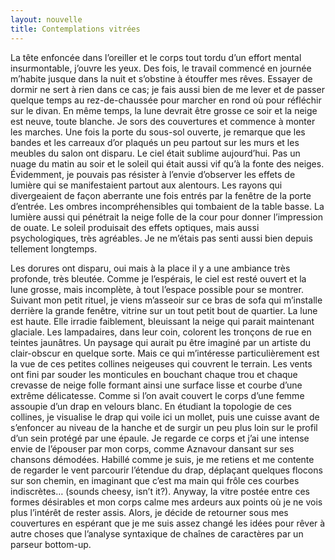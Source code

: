 ```yaml
---
layout: nouvelle
title: Contemplations vitrées
---
```


La tête enfoncée dans l’oreiller et le corps tout tordu d’un effort mental insurmontable, j’ouvre les yeux. Des fois, le travail commencé en journée m’habite jusque dans la nuit et s’obstine à étouffer mes rêves. Essayer de dormir ne sert à rien dans ce cas; je fais aussi bien de me lever et de passer quelque temps au rez-de-chaussée pour marcher en rond où pour réfléchir sur le divan. En même temps, la lune devrait être grosse ce soir et la neige est neuve, toute blanche. Je sors des couvertures et commence à monter les marches. Une fois la porte du sous-sol ouverte, je remarque que les bandes et les carreaux d’or plaqués un peu partout sur les murs et les meubles du salon ont disparu. Le ciel était sublime aujourd’hui. Pas un nuage du matin au soir et le soleil qui était aussi vif qu’à la fonte des neiges. Évidemment, je pouvais pas résister à l’envie d’observer les effets de lumière qui se manifestaient partout aux alentours. Les rayons qui divergeaient de façon aberrante une fois entrés par la fenêtre de la porte d’entrée. Les ombres incompréhensibles qui tombaient de la table basse. La lumière aussi qui pénétrait la neige folle de la cour pour donner l’impression de ouate. Le soleil produisait des effets optiques, mais aussi psychologiques, très agréables. Je ne m’étais pas senti aussi bien depuis tellement longtemps.

Les dorures ont disparu, oui mais à la place il y a une ambiance très profonde, très bleutée. Comme je l’espérais, le ciel est resté ouvert et la lune grosse, mais incomplète, à tout l’espace possible pour se montrer. Suivant mon petit rituel, je viens m’asseoir sur ce bras de sofa qui m’installe derrière la grande fenêtre, vitrine sur un tout petit bout de quartier. La lune est haute. Elle irradie faiblement, bleuissant la neige qui parait maintenant glaciale. Les lampadaires, dans leur coin, colorent les tronçons de rue en teintes jaunâtres. Un paysage qui aurait pu être imaginé par un artiste du clair-obscur en quelque sorte. Mais ce qui m’intéresse particulièrement est la vue de ces petites collines neigeuses qui couvrent le terrain. Les vents ont fini par souder les monticules en bouchant chaque trou et chaque crevasse de neige folle formant ainsi une surface lisse et courbe d’une extrême délicatesse. Comme si l’on avait couvert le corps d’une femme assoupie d’un drap en velours blanc. En étudiant la topologie de ces collines, je visualise le drap qui voile ici un mollet, puis une cuisse avant de s’enfoncer au niveau de la hanche et de surgir un peu plus loin sur le profil d’un sein protégé par une épaule. Je regarde ce corps et j’ai une intense envie de l’épouser par mon corps, comme Aznavour dansant sur ses chansons démodées. Habillé comme je suis, je me retiens et me contente de regarder le vent parcourir l’étendue du drap, déplaçant quelques flocons sur son chemin, en imaginant que c’est ma main qui frôle ces courbes indiscrètes… (sounds cheesy, isn’t it?). Anyway, la vitre postée entre ces formes désirables et mon corps calme mes ardeurs aux points où je ne vois plus l’intérêt de rester assis. Alors, je décide de retourner sous mes couvertures en espérant que je me suis assez changé les idées pour rêver à autre choses que l’analyse syntaxique de chaînes de caractères par un parseur bottom-up. 